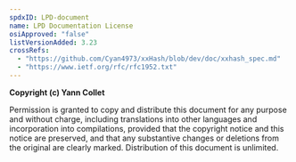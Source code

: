 ```yaml
---
spdxID: LPD-document
name: LPD Documentation License
osiApproved: "false"
listVersionAdded: 3.23
crossRefs: 
  - "https://github.com/Cyan4973/xxHash/blob/dev/doc/xxhash_spec.md"
  - "https://www.ietf.org/rfc/rfc1952.txt"
---
```


**Copyright (c) Yann Collet**

Permission is granted to copy and distribute this document for any purpose and without charge, including translations into other languages and incorporation into compilations, provided that the copyright notice and this notice are preserved, and that any substantive changes or deletions from the original are clearly marked. Distribution of this document is unlimited.
